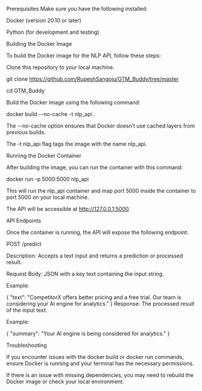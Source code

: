 Prerequisites
Make sure you have the following installed:

Docker (version 20.10 or later)

Python (for development and testing)

Building the Docker Image

To build the Docker image for the NLP API, follow these steps:

Clone this repository to your local machine.


git clone https://github.com/RupeshSangoju/GTM_Buddy/tree/master

cd GTM_Buddy

Build the Docker image using the following command:


docker build --no-cache -t nlp_api .

The --no-cache option ensures that Docker doesn’t use cached layers from previous builds.

The -t nlp_api flag tags the image with the name nlp_api.

Running the Docker Container

After building the image, you can run the container with this command:


docker run -p 5000:5000 nlp_api

This will run the nlp_api container and map port 5000 inside the container to port 5000 on your local machine.

The API will be accessible at http://127.0.0.1:5000.

API Endpoints

Once the container is running, the API will expose the following endpoint:

POST /predict

Description: Accepts a text input and returns a prediction or processed result.

Request Body: JSON with a key text containing the input string.

Example:


{
  "text": "CompetitorX offers better pricing and a free trial. Our team is considering your AI engine for analytics."
}
Response: The processed result of the input text.

Example:


{
  "summary": "Your AI engine is being considered for analytics."
}


Troubleshooting


If you encounter issues with the docker build or docker run commands, ensure Docker is running and your terminal has the necessary permissions.

If there is an issue with missing dependencies, you may need to rebuild the Docker image or check your local environment.
